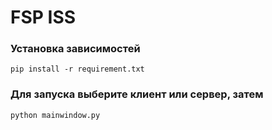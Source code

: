 # FSP ISS
### Установка зависимостей 
```
pip install -r requirement.txt
```
### Для запуска выберите клиент или сервер, затем 
```
python mainwindow.py
```
